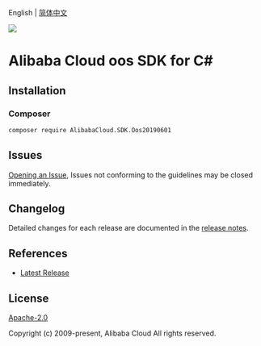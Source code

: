 English | [简体中文](README-CN.md)

![](https://aliyunsdk-pages.alicdn.com/icons/AlibabaCloud.svg)

# Alibaba Cloud oos SDK for C#

## Installation

### Composer

```bash
composer require AlibabaCloud.SDK.Oos20190601
```

## Issues

[Opening an Issue](https://github.com/aliyun/alibabacloud-csharp-sdk/issues/new), Issues not conforming to the guidelines may be closed immediately.

## Changelog

Detailed changes for each release are documented in the [release notes](./ChangeLog.md).

## References

* [Latest Release](https://github.com/aliyun/alibabacloud-csharp-sdk/)

## License

[Apache-2.0](http://www.apache.org/licenses/LICENSE-2.0)

Copyright (c) 2009-present, Alibaba Cloud All rights reserved.

